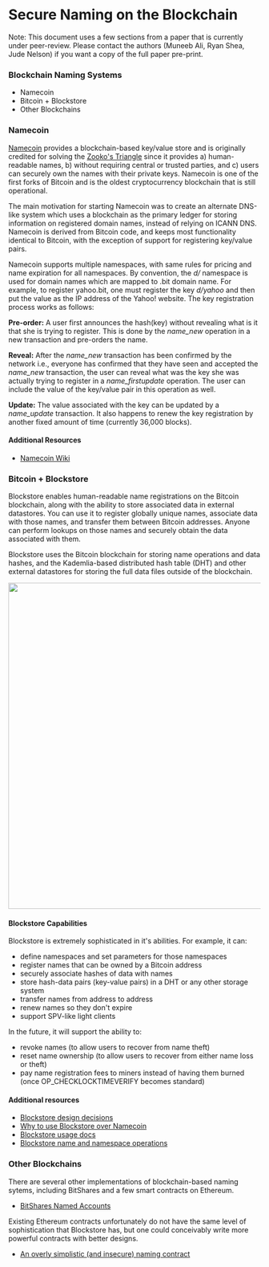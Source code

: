 # Secure Naming on the Blockchain

Note: This document uses a few sections from a paper that is currently under peer-review. Please contact the authors (Muneeb Ali, Ryan Shea, Jude Nelson) if you want a copy of the full paper pre-print.

### Blockchain Naming Systems

+ Namecoin
+ Bitcoin + Blockstore
+ Other Blockchains

### Namecoin

[Namecoin](https://namecoin.info/) provides a blockchain-based key/value store and is
originally credited for solving the [Zooko's Triangle](https://en.wikipedia.org/wiki/Zooko%27s_triangle) since it
provides a) human-readable names, b) without requiring central or trusted
parties, and c) users can securely own the names with their private keys.
Namecoin is one of the first forks of Bitcoin and is the oldest cryptocurrency
blockchain that is still operational.

The main motivation for starting Namecoin was to create an alternate DNS-like
system which uses a blockchain as the primary ledger for storing information on
registered domain names, instead of relying on ICANN DNS. Namecoin is derived from
Bitcoin code, and keeps most functionality identical to Bitcoin, with the exception of
support for registering key/value pairs.

Namecoin supports multiple namespaces, with same rules for pricing and name
expiration for all namespaces. By convention, the *d/* namespace is used for domain
names which are mapped to .bit domain name.  For example, to register yahoo.bit, one
must register the key *d/yahoo* and then put the value as the IP
address of the Yahoo! website. The key registration process works as follows: 

**Pre-order:** A user first announces the hash(key) without
revealing what is it that she is trying to register. This is done by the
*name_new* operation in a new transaction and pre-orders the name.

**Reveal:** After the *name_new* transaction has been confirmed by
the network i.e., everyone has confirmed that they have seen and accepted the
*name_new* transaction, the user can reveal what was the key she was actually
trying to register in a *name_firstupdate* operation. The user can include the
value of the key/value pair in this operation as well.

**Update:** The value associated with the key can be updated by a
*name_update* transaction. It also happens to renew the key registration by
another fixed amount of time (currently 36,000 blocks).

#### Additional Resources

+ [Namecoin Wiki](https://wiki.namecoin.org/index.php?title=Welcome)

### Bitcoin + Blockstore

Blockstore enables human-readable name registrations on the Bitcoin blockchain, along with the ability to store associated data in external datastores. You can use it to register globally unique names, associate data with those names, and transfer them between Bitcoin addresses. Anyone can perform lookups on those names and securely obtain the data associated with them.

Blockstore uses the Bitcoin blockchain for storing name operations and data hashes, and the Kademlia-based distributed hash table (DHT) and other external datastores for storing the full data files outside of the blockchain.

<img src="https://s3.amazonaws.com/onenameblog/openname-bitcoin-dht-diagram-4.png" width="650"/>

#### Blockstore Capabilities

Blockstore is extremely sophisticated in it's abilities. For example, it can:

+ define namespaces and set parameters for those namespaces
+ register names that can be owned by a Bitcoin address
+ securely associate hashes of data with names
+ store hash-data pairs (key-value pairs) in a DHT or any other storage system
+ transfer names from address to address
+ renew names so they don't expire
+ support SPV-like light clients

In the future, it will support the ability to:

+ revoke names (to allow users to recover from name theft)
+ reset name ownership (to allow users to recover from either name loss or theft)
+ pay name registration fees to miners instead of having them burned (once OP_CHECKLOCKTIMEVERIFY becomes standard)

#### Additional resources

+ [Blockstore design decisions](https://github.com/blockstack/blockstore/wiki/Design-Decisions)
+ [Why to use Blockstore over Namecoin](http://blog.onename.com/namecoin-to-bitcoin/)
+ [Blockstore usage docs](https://github.com/blockstack/blockstore/wiki/Usage)
+ [Blockstore name and namespace operations](https://github.com/blockstack/blockstore/tree/master/blockstore/lib/operations)

### Other Blockchains

There are several other implementations of blockchain-based naming sytems, including BitShares and a few smart contracts on Ethereum.

+ [BitShares Named Accounts](https://bitshares.org/technology/transferable-named-accounts/)

Existing Ethereum contracts unfortunately do not have the same level of sophistication that Blockstore has, but one could conceivably write more powerful contracts with better designs.

+ [An overly simplistic (and insecure) naming contract](http://ether.fund/contract/06735/namecoin)
